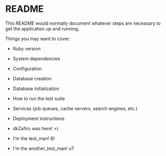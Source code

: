 # README

This README would normally document whatever steps are necessary to get the
application up and running.

Things you may want to cover:

* Ruby version

* System dependencies

* Configuration

* Database creation

* Database initialization

* How to run the test suite

* Services (job queues, cache servers, search engines, etc.)

* Deployment instructions

* dkZafiro was here! >)
* I'm the test_man! 8)
* I'm the another_test_man! o7

